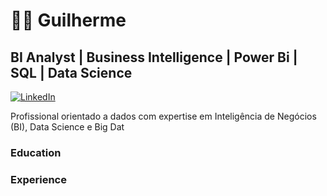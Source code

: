 # 👨‍💻 Guilherme 
## BI Analyst | Business Intelligence | Power Bi | SQL | Data Science

[![LinkedIn]([https://img.shields.io/badge/LinkedIn-blue?style=flat&logo=linkedin&logoColor=white)](https://www.linkedin.com/in/seu-username](https://www.linkedin.com/public-profile/settings?trk=d_flagship3_profile_self_view_public_profile))


Profissional orientado a dados com expertise em Inteligência de Negócios (BI), Data Science e Big Dat


### Education


### Experience



###


